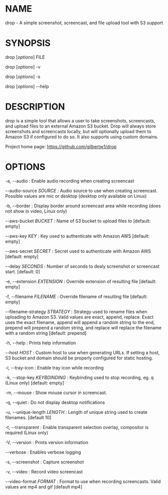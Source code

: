 # NAME

drop - A simple screenshot, screencast, and file upload tool with S3 support

# SYNOPSIS

drop [*options*] FILE

drop [*options*] -v

drop [*options*] -s

drop [*options*] --help


# DESCRIPTION

drop is a simple tool that allows a user to take screenshots, screencasts, and 
upload files to an external Amazon S3 bucket. Drop will always store screenshots
and screencasts locally, but will optionally upload them to Amazon S3 if configured
to do so. It also supports using custom domains.

Project home page: https://github.com/gilbertw1/drop

# OPTIONS

-a, --audio
: Enable audio recording when creating screencast

--audio-source *SOURCE*
: Audio source to use when creating screencast.  Possible values are mic or desktop
  (desktop only available on Linux)

-b, --border
: Display border around screencast area while recording (does not show in video, Linux only)

--aws-bucket *BUCKET*
: Name of S3 bucket to upload files to
  [default: empty]

--aws-key *KEY*
: Key used to authenticate with Amazon AWS
  [default: empty]

--aws-secret *SECRET*
: Secret used to authenticate with Amazon AWS
  [default: empty]

--delay *SECONDS*
: Number of seconds to dealy screenshot or screencast start.
  [default: 0]

-e, --extension *EXTENSION*
: Override extension of resulting file
  [default: empty]

-f, --filename *FILENAME*
: Override filename of resulting file
  [default: empty]

--filename-strategy *STRATEGY*
: Strategy used to rename files when uploading to Amazon S3. Valid values are exact, 
  append, replace. Exact uses the exact filename, append will append a random string 
  to the end, prepend will prepend a random string, and replace will replace the filename
  with a random string
  [default: prepend]

-h, --help
: Prints help information

--host *HOST*
: Custom host to use when generating URLs. If setting a host, S3 bucket and domain 
  should be properly configured for static hosting.

-i, --tray-icon
: Enable tray icon while recording

-k, --stop-key *KEYBDINDING*
: Keybinding used to stop recording, eg. <ctrl><alt>q (Linux only)
 [default: empty]

-m, --mouse
: Show mouse cursor in screencast.

-q, --quiet
: Do not display desktop notifications

-u, --unique-length *LENGTH*
: Length of unique string used to create filenames.
  [default 10]

-t, --transparent
: Enable transparent selection overlay, compositor is required (Linux only)

-V, --version
: Prints version information

--verbose
: Enables verbose logging

-s, --screenshot
: Capture screenshot

-v, --video
: Record video screencast

--video-format *FORMAT*
: Format to use when recording screencasts. Valid values are mp4 and gif
  [default mp4]
